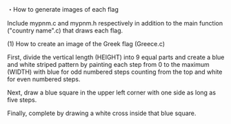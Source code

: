 ・How to generate images of each flag

Include mypnm.c and mypnm.h respectively in addition to the main function ("country name".c) that draws each flag.


(1) How to create an image of the Greek flag (Greece.c)

First, divide the vertical length (HEIGHT) into 9 equal parts and create a blue and white striped pattern by painting each step from 0 to the maximum (WIDTH) with blue for odd numbered steps counting from the top and white for even numbered steps.

Next, draw a blue square in the upper left corner with one side as long as five steps.

Finally, complete by drawing a white cross inside that blue square.



